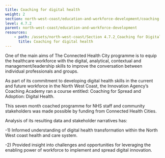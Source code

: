 ```yaml
---
title: Coaching for digital health
weight: 2
section: north-west-coast/education-and-workforce-development/coaching-for-digital-health
level: 4.7.2
parent: north-west-coast/education-and-workforce-development
resources: 
    - path: /assets/north-west-coast/Section 4.7.2_Coaching for Digital Health Final Report.pdf
      title: Coaching for digital health
---
```


One of the main aims of The Connected Health City programme is to equip the healthcare workforce with the digital, analytical, contextual and management/leadership skills to improve the conversation between individual professionals and groups. 
 
As part of its commitment to developing digital health skills in the current and future workforce in the North West Coast, the Innovation Agency’s Coaching Academy ran a course entitled: Coaching for Spread and Adoption: Digital Health. 
 
This seven month coached programme for NHS staff and community stakeholders was made possible by funding from Connected Health Cities. 
 
Analysis of its resulting data and stakeholder narratives has: 
 
-1) Informed understanding of digital health transformation within the North West coast health and care system. 
 
-2) Provided insight into challenges and opportunities for leveraging the enabling power of workforce to implement and spread digital innovation. 
        
